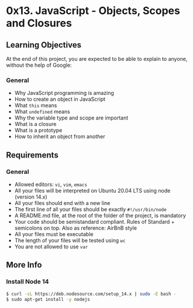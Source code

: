 # 0x13. JavaScript - Objects, Scopes and Closures

## Learning Objectives

At the end of this project, you are expected to be able to explain to anyone, without the help of Google:

### General
- Why JavaScript programming is amazing
- How to create an object in JavaScript
- What `this` means
- What `undefined` means
- Why the variable type and scope are important
- What is a closure
- What is a prototype
- How to inherit an object from another

## Requirements

### General
- Allowed editors: `vi`, `vim`, `emacs`
- All your files will be interpreted on Ubuntu 20.04 LTS using node (version 14.x)
- All your files should end with a new line
- The first line of all your files should be exactly `#!/usr/bin/node`
- A README.md file, at the root of the folder of the project, is mandatory
- Your code should be semistandard compliant. Rules of Standard + semicolons on top. Also as reference: AirBnB style
- All your files must be executable
- The length of your files will be tested using `wc`
- You are not allowed to use `var`

## More Info

### Install Node 14
```bash
$ curl -sL https://deb.nodesource.com/setup_14.x | sudo -E bash -
$ sudo apt-get install -y nodejs

